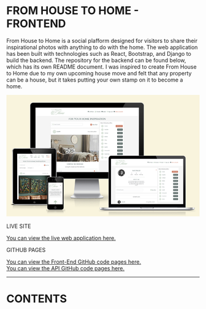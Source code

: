 # **FROM HOUSE TO HOME - FRONTEND**

From House to Home is a social plafform designed for visitors to share their inspirational photos with anything to do with the home. The web application has been built with technologies such as React, Bootstrap, and Django to build the backend. The repository for the backend can be found below, which has its own README document. I was inspired to create From House to Home due to my own upcoming house move and felt that any property can be a house, but it takes putting your own stamp on it to become a home.

![From House to Home](docs/images/responsive.webp)

LIVE SITE

[You can view the live web application here.](https://from-house-to-home-b7afcfcc32e9.herokuapp.com/)

GITHUB PAGES

[You can view the Front-End GitHub code pages here.](https://github.com/rachaelbabister/from-house-to-home)<br>
[You can view the API GitHub code pages here.](https://github.com/rachaelbabister/from-house-to-home-api)

---

# **CONTENTS**